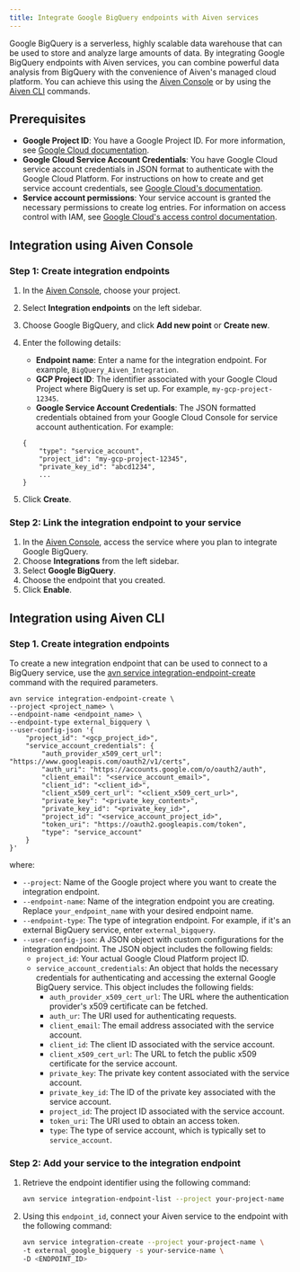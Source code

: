 ```yaml
---
title: Integrate Google BigQuery endpoints with Aiven services
---
```


Google BigQuery is a serverless, highly scalable data warehouse that can
be used to store and analyze large amounts of data. By integrating
Google BigQuery endpoints with Aiven services, you can combine
powerful data analysis from BigQuery with the convenience of Aiven's
managed cloud platform. You can achieve this using the [Aiven
Console](https://console.aiven.io/) or by using the
[Aiven CLI](/docs/tools/cli) commands.

## Prerequisites

-   **Google Project ID**: You have a Google Project ID. For more
    information, see [Google Cloud
    documentation](https://cloud.google.com/resource-manager/docs/creating-managing-projects).
-   **Google Cloud Service Account Credentials**: You have Google Cloud
    service account credentials in JSON format to authenticate with the
    Google Cloud Platform. For instructions on how to create and get
    service account credentials, see [Google Cloud's
    documentation](https://developers.google.com/workspace/guides/create-credentials).
-   **Service account permissions**: Your service account is granted the
    necessary permissions to create log entries. For information on
    access control with IAM, see [Google Cloud's access control
    documentation](https://cloud.google.com/logging/docs/access-control).

## Integration using Aiven Console

### Step 1: Create integration endpoints

1.  In the [Aiven Console](https://console.aiven.io/), choose your
    project.

2.  Select **Integration endpoints** on the left sidebar.

3.  Choose Google BigQuery, and click **Add new point** or **Create
    new**.

4.  Enter the following details:

    -   **Endpoint name**: Enter a name for the integration endpoint.
        For example, `BigQuery_Aiven_Integration`.
    -   **GCP Project ID**: The identifier associated with your Google
        Cloud Project where BigQuery is set up. For example,
        `my-gcp-project-12345`.
    -   **Google Service Account Credentials**: The JSON formatted
        credentials obtained from your Google Cloud Console for service
        account authentication. For example:

    ```
    {
        "type": "service_account",
        "project_id": "my-gcp-project-12345",
        "private_key_id": "abcd1234",
        ...
    }
    ```

5.  Click **Create**.

### Step 2: Link the integration endpoint to your service

1.  In the [Aiven Console](https://console.aiven.io/), access the
    service where you plan to integrate Google BigQuery.
2.  Choose **Integrations** from the left sidebar.
3.  Select **Google BigQuery**.
4.  Choose the endpoint that you created.
5.  Click **Enable**.

## Integration using Aiven CLI

### Step 1. Create integration endpoints

To create a new integration endpoint that can be used to connect to a
BigQuery service, use the
[avn service integration-endpoint-create](/docs/tools/cli/service/integration#avn_service_integration_endpoint_create) command with the required parameters.

```
avn service integration-endpoint-create \
--project <project_name> \
--endpoint-name <endpoint_name> \
--endpoint-type external_bigquery \
--user-config-json '{
    "project_id": "<gcp_project_id>",
    "service_account_credentials": {
        "auth_provider_x509_cert_url": "https://www.googleapis.com/oauth2/v1/certs",
        "auth_uri": "https://accounts.google.com/o/oauth2/auth",
        "client_email": "<service_account_email>",
        "client_id": "<client_id>",
        "client_x509_cert_url": "<client_x509_cert_url>",
        "private_key": "<private_key_content>",
        "private_key_id": "<private_key_id>",
        "project_id": "<service_account_project_id>",
        "token_uri": "https://oauth2.googleapis.com/token",
        "type": "service_account"
    }
}'
```

where:

-   `--project`: Name of the Google project where you want to create the
    integration endpoint.
-   `--endpoint-name`: Name of the integration endpoint you are
    creating. Replace `your_endpoint_name` with your desired endpoint
    name.
-   `--endpoint-type`: The type of integration endpoint. For example, if
    it's an external BigQuery service, enter `external_bigquery`.
-   `--user-config-json`: A JSON object with custom configurations for
    the integration endpoint. The JSON object includes the
    following fields:
    -   `project_id`: Your actual Google Cloud Platform project ID.
    -   `service_account_credentials`: An object that holds the
        necessary credentials for authenticating and accessing the
        external Google BigQuery service. This object includes the
        following fields:
        -   `auth_provider_x509_cert_url`: The URL where the
            authentication provider's x509 certificate can be fetched.
        -   `auth_ur`: The URI used for authenticating requests.
        -   `client_email`: The email address associated with the
            service account.
        -   `client_id`: The client ID associated with the service
            account.
        -   `client_x509_cert_url`: The URL to fetch the public x509
            certificate for the service account.
        -   `private_key`: The private key content associated with the
            service account.
        -   `private_key_id`: The ID of the private key associated with
            the service account.
        -   `project_id`: The project ID associated with the service
            account.
        -   `token_uri`: The URI used to obtain an access token.
        -   `type`: The type of service account, which is typically set
            to `service_account`.

### Step 2: Add your service to the integration endpoint

1.  Retrieve the endpoint identifier using the following command:

    ```bash
    avn service integration-endpoint-list --project your-project-name
    ```

2.  Using this `endpoint_id`, connect your Aiven service to the endpoint
    with the following command:

    ```bash
    avn service integration-create --project your-project-name \
    -t external_google_bigquery -s your-service-name \
    -D <ENDPOINT_ID>
    ```
